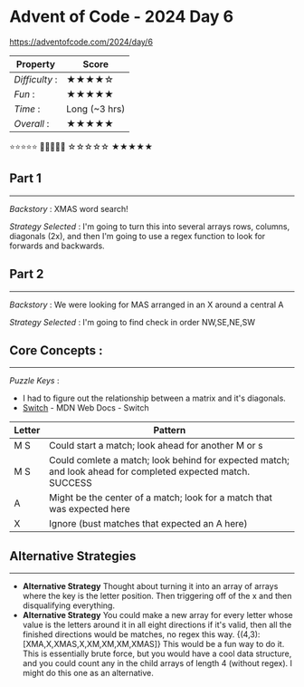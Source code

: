 # Advent of Code - 2024 Day 6
https://adventofcode.com/2024/day/6

| Property | Score |
|-------|---------|
|*Difficulty* :|★★★★☆|
|*Fun* :|★★★★★|
|*Time* :| Long (~3 hrs)|
|*Overall* :|★★★★★|

⭐⭐⭐⭐⭐ 🌟🌟🌟🌟🌟 ☆☆☆☆☆ ★★★★★

## Part 1
---
*Backstory* : XMAS word search!

*Strategy Selected* : I'm going to turn this into several arrays rows, columns, diagonals (2x), and then I'm going to use a regex function to look for forwards and backwards.

## Part 2
---
*Backstory* : We were looking for MAS arranged in an X around a central A

*Strategy Selected* : I'm going to find check in order NW,SE,NE,SW

## Core Concepts :
---
*Puzzle Keys* :
- I had to figure out the relationship between a matrix and it's diagonals.
- [Switch](https://developer.mozilla.org/en-US/docs/Web/JavaScript/Reference/Statements/switch) - MDN Web Docs - Switch

| Letter  | Pattern |
| ------------- | ------------- |
| M S   | Could start a match; look ahead for another M or s  |
| M S | Could comlete a match; look behind for expected match; and look ahead for completed expected match.  SUCCESS
| A | Might be the center of a match; look for a match that was expected here  |
| X | Ignore (bust matches that expected an A here)

## Alternative Strategies
---
- **Alternative Strategy** Thought about turning it into an array of arrays where the key is the letter position.  Then triggering off of the x and then disqualifying everything.
- **Alternative Strategy** You could make a new array for every letter whose value is the letters around it in all eight directions if it's valid, then all the finished directions would be matches, no regex this way.  {(4,3):[XMA,X,XMAS,X,XM,XM,XM,XMAS]}  This would be a fun way to do it.  This is essentially brute force, but you would have a cool data structure, and you could count any in the child arrays of length 4 (without regex).  I might do this one as an alternative.